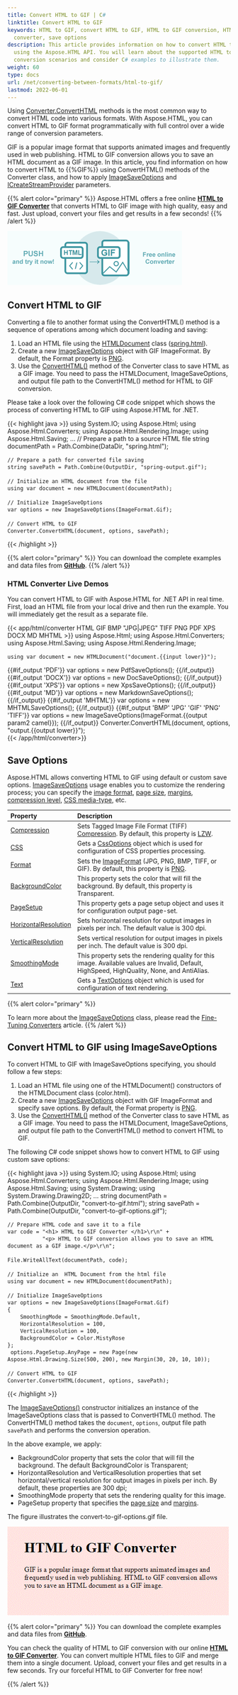 ```yaml
---
title: Convert HTML to GIF | C#
linktitle: Convert HTML to GIF
keywords: HTML to GIF, convert HTML to GIF, HTML to GIF conversion, HTML to GIF
  converter, save options
description: This article provides information on how to convert HTML to GIF
  using the Aspose.HTML API. You will learn about the supported HTML to GIF
  conversion scenarios and consider C# examples to illustrate them.
weight: 60
type: docs
url: /net/converting-between-formats/html-to-gif/
lastmod: 2022-06-01
---
```

<link href="./../../style.css" rel="stylesheet" type="text/css" />

Using [Converter.ConvertHTML](https://reference.aspose.com/html/net/aspose.html.converters/converter/methods/converthtml/index) methods is the most common way to convert HTML code into various formats. With Aspose.HTML, you can convert HTML to GIF format programmatically with full control over a wide range of conversion parameters. 

GIF is a popular image format that supports animated images and frequently used in web publishing. HTML to GIF conversion allows you to save an HTML document as a GIF image. In this article, you find information on how to convert  HTML to {{%GIF%}} using ConvertHTML() methods of the Converter class, and how to apply [ImageSaveOptions](https://reference.aspose.com/html/net/aspose.html.saving/imagesaveoptions) and [ICreateStreamProvider](https://reference.aspose.com/html/net/aspose.html.io/icreatestreamprovider) parameters.

{{% alert color="primary" %}}
Aspose.HTML offers a free online <a href="https://products.aspose.app/html/conversion/html-to-gif" target="_blank">**HTML to GIF Converter**</a> that converts HTML to GIF image with high quality, easy and fast. Just upload, convert your files and get results in a few seconds!
{{% /alert %}}

<a href="https://products.aspose.app/html/conversion/html-to-gif" target="_blank">![Text "Banner HTML to GIF Converter"](html-to-gif.png#center)</a>

## **Convert HTML to GIF**
Converting a file to another format using the ConvertHTML() method is a sequence of operations among which document loading and saving:

1. Load an HTML file using the [HTMLDocument](https://reference.aspose.com/html/net/aspose.html/htmldocument) class ([spring.html](/html/net/converting-between-formats/html-to-pdf/spring.html)).
1. Create a new [ImageSaveOptions](https://reference.aspose.com/html/net/aspose.html.saving/imagesaveoptions) object with GIF ImageFormat. By default, the Format property is [PNG](https://reference.aspose.com/html/net/aspose.html.rendering.image/imageformat).
1. Use the [ConvertHTML()](https://reference.aspose.com/html/net/aspose.html.converters.converter/converthtml/methods/3) method of the Converter class to save HTML as a GIF image. You need to pass the HTMLDocument, ImageSaveOptions, and output file path to the ConvertHTML() method for HTML to GIF conversion.

Please take a look over the following C# code snippet which shows the process of converting HTML to GIF using Aspose.HTML for .NET.

{{< highlight java >}}
using System.IO;
using Aspose.Html;
using Aspose.Html.Converters;
using Aspose.Html.Rendering.Image;
using Aspose.Html.Saving;
...
    // Prepare a path to a source HTML file
    string documentPath = Path.Combine(DataDir, "spring.html");

    // Prepare a path for converted file saving 
    string savePath = Path.Combine(OutputDir, "spring-output.gif");
    
    // Initialize an HTML document from the file
    using var document = new HTMLDocument(documentPath);
    
    // Initialize ImageSaveOptions 
    var options = new ImageSaveOptions(ImageFormat.Gif);
    
    // Convert HTML to GIF
    Converter.ConvertHTML(document, options, savePath);
{{< /highlight >}}

{{% alert color="primary" %}} 
You can download the complete examples and data files from [**GitHub**](https://github.com/aspose-html/Aspose.HTML-Documentation/tree/main/content/tests-net).
{{% /alert %}}

### **HTML Converter Live Demos**
You can convert HTML to GIF with Aspose.HTML for .NET API in real time. First, load an HTML file from your local drive and then run the example. You will immediately get the result as a separate file.

{{< app/html/converter HTML GIF BMP "JPG|JPEG" TIFF PNG PDF XPS DOCX MD MHTML >}}
using Aspose.Html;
using Aspose.Html.Converters;
using Aspose.Html.Saving;
using Aspose.Html.Rendering.Image;

    using var document = new HTMLDocument("document.{{input lower}}");
{{#if_output 'PDF'}}
    var options = new PdfSaveOptions();
{{/if_output}}
{{#if_output 'DOCX'}}
    var options = new DocSaveOptions();
{{/if_output}}
{{#if_output 'XPS'}}
    var options = new XpsSaveOptions();
{{/if_output}}
{{#if_output 'MD'}}
    var options = new MarkdownSaveOptions();
{{/if_output}}
{{#if_output 'MHTML'}}
    var options = new MHTMLSaveOptions();
{{/if_output}}
{{#if_output 'BMP' 'JPG' 'GIF' 'PNG' 'TIFF'}}
    var options = new ImageSaveOptions(ImageFormat.{{output param2 camel}});
{{/if_output}}
    Converter.ConvertHTML(document, options, "output.{{output lower}}");   
{{< /app/html/converter>}}

## **Save Options**
Aspose.HTML allows converting HTML to GIF using default or custom save options. [ImageSaveOptions](https://reference.aspose.com/html/net/aspose.html.saving/imagesaveoptions) usage enables you to customize the rendering process; you can specify the [image format](https://reference.aspose.com/html/net/aspose.html.rendering.image/imageformat), [page size](https://reference.aspose.com/html/net/aspose.html.rendering/renderingoptions/properties/pagesetup), [margins](https://reference.aspose.com/html/net/aspose.html.drawing/page/properties/margin), [compression level](https://reference.aspose.com/html/net/aspose.html.rendering.image/compression), [CSS media-type](https://reference.aspose.com/html/net/aspose.html.rendering/mediatype), etc. 

| Property                                                     | Description                                                  |
| :----------------------------------------------------------- | :----------------------------------------------------------- |
| [Compression](https://reference.aspose.com/html/net/aspose.html.rendering.image/compression) | Sets Tagged Image File Format (TIFF) [Compression](https://reference.aspose.com/html/net/aspose.html.rendering.image/compression). By default, this property is [LZW](https://reference.aspose.com/html/net/aspose.html.rendering.image/compression). |
| [CSS](https://reference.aspose.com/html/net/aspose.html.rendering/mediatype) | Gets a [CssOptions](https://reference.aspose.com/html/net/aspose.html.rendering/cssoptions) object which is used for configuration of CSS properties processing. |
| [Format](https://reference.aspose.com/html/net/aspose.html.rendering.image/imageformat) | Sets the [ImageFormat](https://reference.aspose.com/html/net/aspose.html.rendering.image/imageformat) (JPG, PNG, BMP, TIFF, or GIF). By default, this property is [PNG](https://reference.aspose.com/html/net/aspose.html.rendering.image/imageformat). |
| [BackgroundColor](https://reference.aspose.com/html/net/aspose.html.rendering/renderingoptions/properties/backgroundcolor) | This property sets the color that will fill the background. By default, this property is Transparent. |
| [PageSetup](https://reference.aspose.com/html/net/aspose.html.rendering/renderingoptions/properties/pagesetup) | This property gets a page setup object and uses it for configuration output page-set. |
| [HorizontalResolution](https://reference.aspose.com/html/net/aspose.html.rendering.image/imagerenderingoptions/properties/horizontalresolution) | Sets horizontal resolution for output images in pixels per inch. The default value is 300 dpi. |
| [VerticalResolution](https://reference.aspose.com/html/net/aspose.html.rendering.image/imagerenderingoptions/properties/verticalresolution) | Sets vertical resolution for output images in pixels per inch. The default value is 300 dpi. |
| [SmoothingMode](https://reference.aspose.com/html/net/aspose.html.rendering.image/imagerenderingoptions/properties/smoothingmode) | This property sets the rendering quality for this image.  Available values are Invalid, Default, HighSpeed, HighQuality, None, and AntiAlias. |
| [Text](https://reference.aspose.com/html/net/aspose.html.rendering.image/imagerenderingoptions/properties/text) | Gets a [TextOptions](https://reference.aspose.com/html/net/aspose.html.rendering.image/textoptions) object which is used for configuration of text rendering. |

{{% alert color="primary" %}} 

To learn more about the [ImageSaveOptions](https://reference.aspose.com/html/net/aspose.html.saving/imagesaveoptions) class, please read the [Fine-Tuning Converters](/html/net/converting-between-formats/fine-tuning-converters/) article.
{{% /alert %}}

## **Convert HTML to GIF using ImageSaveOptions**

To convert HTML to GIF with ImageSaveOptions specifying, you should follow a few steps: 

1. Load an HTML file using one of the HTMLDocument() constructors of the HTMLDocument class (color.html). 
1. Create a new [ImageSaveOptions](https://reference.aspose.com/html/net/aspose.html.saving/imagesaveoptions) object with GIF ImageFormat and specify save options. By default, the Format property is [PNG](https://reference.aspose.com/html/net/aspose.html.rendering.image/imageformat).
1. Use the [ConvertHTML()](https://reference.aspose.com/html/net/aspose.html.converters.converter/converthtml/methods/3) method of the  Converter class to save HTML as a GIF image. You need to pass the HTMLDocument, ImageSaveOptions, and output file path to the ConvertHTML() method to convert HTML to GIF.

The following C# code snippet shows how to convert HTML to GIF using custom save options:

{{< highlight java >}}
using System.IO;
using Aspose.Html;
using Aspose.Html.Converters;
using Aspose.Html.Rendering.Image;
using Aspose.Html.Saving;
using System.Drawing;
using System.Drawing.Drawing2D;
...
    string documentPath = Path.Combine(OutputDir, "convert-to-gif.html");
    string savePath = Path.Combine(OutputDir, "convert-to-gif-options.gif");

    // Prepare HTML code and save it to a file
    var code = "<h1> HTML to GIF Converter </h1>\r\n" +
               "<p> HTML to GIF conversion allows you to save an HTML document as a GIF image.</p>\r\n";
    
    File.WriteAllText(documentPath, code);
    
    // Initialize an  HTML Document from the html file
    using var document = new HTMLDocument(documentPath);
    
    // Initialize ImageSaveOptions 
    var options = new ImageSaveOptions(ImageFormat.Gif)
    {
        SmoothingMode = SmoothingMode.Default,
        HorizontalResolution = 100,
        VerticalResolution = 100,
        BackgroundColor = Color.MistyRose
    };
     options.PageSetup.AnyPage = new Page(new Aspose.Html.Drawing.Size(500, 200), new Margin(30, 20, 10, 10));
    
    // Convert HTML to GIF
    Converter.ConvertHTML(document, options, savePath);   
{{< /highlight >}}

The [ImageSaveOptions()](https://reference.aspose.com/html/net/aspose.html.saving/imagesaveoptions/constructors/main) constructor initializes an instance of the ImageSaveOptions class that is passed to ConvertHTML() method. The ConvertHTML() method takes the `document`, `options`,  output file path `savePath` and performs the conversion operation.

In the above example, we apply:
 - BackgroundColor property that sets the color that will fill the background. The default BackgroundColor is Transparent;
 - HorizontalResolution and VerticalResolution properties that set horizontal/vertical resolution for output images in pixels per inch. By default, these properties are 300 dpi;
 - SmoothingMode property that sets the rendering quality for this image.
 -  PageSetup property that specifies the [page size](https://reference.aspose.com/html/net/aspose.html.rendering/renderingoptions/properties/pagesetup) and [margins](https://reference.aspose.com/html/net/aspose.html.drawing/page/properties/margin).



The figure illustrates the convert-to-gif-options.gif file.

![Text "convert-to-gif-options.gif image"](convert-to-gif-options.gif#center)

{{% alert color="primary" %}} 
You can download the complete examples and data files from [**GitHub**](https://github.com/aspose-html/Aspose.HTML-Documentation/tree/main/content/tests-net).

You can check the quality of HTML to GIF conversion with our online [**HTML to GIF Converter**](https://products.aspose.app/html/conversion/html-to-gif). You can convert multiple HTML files to GIF and merge them into a single document. Upload, convert your files and get results in a few seconds. Try our forceful HTML to GIF Converter for free now!

{{% /alert %}}







